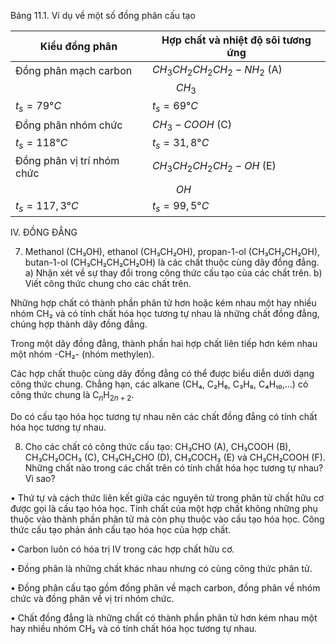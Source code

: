 Bảng 11.1. Ví dụ về một số đồng phân cấu tạo

Kiểu đồng phân | Hợp chất và nhiệt độ sôi tương ứng
--- | ---
Đồng phân mạch carbon | $CH_3CH_2CH_2CH_2-NH_2$ (A) | $CH_3-CH-CH_2-NH_2$ (B)
 |  | $\quad \quad CH_3$
 | $t_s = 79 °C$ | $t_s = 69 °C$
Đồng phân nhóm chức | $CH_3-COOH$ (C) | $H-COOCH_3$ (D)
 | $t_s = 118 °C$ | $t_s = 31,8 °C$
Đồng phân vị trí nhóm chức | $CH_3CH_2CH_2CH_2-OH$ (E) | $CH_3-CH-CH_2-CH_3$ (F)
 |  | $\quad \quad OH$
 | $t_s = 117,3 °C$ | $t_s = 99,5 °C$

IV. ĐỒNG ĐẲNG

7. Methanol (CH₃OH), ethanol (CH₃CH₂OH), propan-1-ol (CH₃CH₂CH₂OH), butan-1-ol (CH₃CH₂CH₂CH₂OH) là các chất thuộc cùng dãy đồng đẳng.
a) Nhận xét về sự thay đổi trong công thức cấu tạo của các chất trên.
b) Viết công thức chung cho các chất trên.

Những hợp chất có thành phần phân tử hơn hoặc kém nhau một hay nhiều nhóm CH₂ và có tính chất hóa học tương tự nhau là những chất đồng đẳng, chúng hợp thành dãy đồng đẳng.

Trong một dãy đồng đẳng, thành phần hai hợp chất liên tiếp hơn kém nhau một nhóm -CH₂- (nhóm methylen).

Các hợp chất thuộc cùng dãy đồng đẳng có thể được biểu diễn dưới dạng công thức chung. Chẳng hạn, các alkane (CH₄, C₂H₆, C₃H₈, C₄H₁₀,...) có công thức chung là C$_n$H$_{2n+2}$.

Do có cấu tạo hóa học tương tự nhau nên các chất đồng đẳng có tính chất hóa học tương tự nhau.

8. Cho các chất có công thức cấu tạo: CH₃CHO (A), CH₃COOH (B), CH₃CH₂OCH₃ (C), CH₃CH₂CHO (D), CH₃COCH₃ (E) và CH₃CH₂COOH (F). Những chất nào trong các chất trên có tính chất hóa học tương tự nhau? Vì sao?

• Thứ tự và cách thức liên kết giữa các nguyên tử trong phân tử chất hữu cơ được gọi là cấu tạo hóa học. Tính chất của một hợp chất không những phụ thuộc vào thành phần phân tử mà còn phụ thuộc vào cấu tạo hóa học. Công thức cấu tạo phản ánh cấu tạo hóa học của hợp chất.

• Carbon luôn có hóa trị IV trong các hợp chất hữu cơ.

• Đồng phân là những chất khác nhau nhưng có cùng công thức phân tử.

• Đồng phân cấu tạo gồm đồng phân về mạch carbon, đồng phân về nhóm chức và đồng phân về vị trí nhóm chức.

• Chất đồng đẳng là những chất có thành phần phân tử hơn kém nhau một hay nhiều nhóm CH₂ và có tính chất hóa học tương tự nhau.